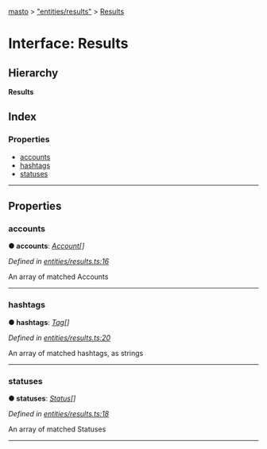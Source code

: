 [masto](../README.md) > ["entities/results"](../modules/_entities_results_.md) > [Results](../interfaces/_entities_results_.results.md)

# Interface: Results

## Hierarchy

**Results**

## Index

### Properties

* [accounts](_entities_results_.results.md#accounts)
* [hashtags](_entities_results_.results.md#hashtags)
* [statuses](_entities_results_.results.md#statuses)

---

## Properties

<a id="accounts"></a>

###  accounts

**● accounts**: *[Account](_entities_account_.account.md)[]*

*Defined in [entities/results.ts:16](https://github.com/neet/masto.js/blob/886ec98/src/entities/results.ts#L16)*

An array of matched Accounts

___
<a id="hashtags"></a>

###  hashtags

**● hashtags**: *[Tag](_entities_tag_.tag.md)[]*

*Defined in [entities/results.ts:20](https://github.com/neet/masto.js/blob/886ec98/src/entities/results.ts#L20)*

An array of matched hashtags, as strings

___
<a id="statuses"></a>

###  statuses

**● statuses**: *[Status](_entities_status_.status.md)[]*

*Defined in [entities/results.ts:18](https://github.com/neet/masto.js/blob/886ec98/src/entities/results.ts#L18)*

An array of matched Statuses

___

